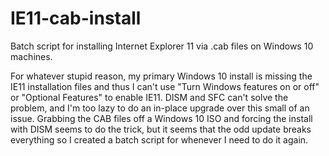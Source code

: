 # IE11-cab-install
Batch script for installing Internet Explorer 11 via .cab files on Windows 10 machines.

For whatever stupid reason, my primary Windows 10 install is missing the IE11 installation files and thus I can't use "Turn Windows features on or off" or "Optional Features" to enable IE11. DISM and SFC can't solve the problem, and I'm too lazy to do an in-place upgrade over this small of an issue. Grabbing the CAB files off a Windows 10 ISO and forcing the install with DISM seems to do the trick, but it seems that the odd update breaks everything so I created a batch script for whenever I need to do it again.
